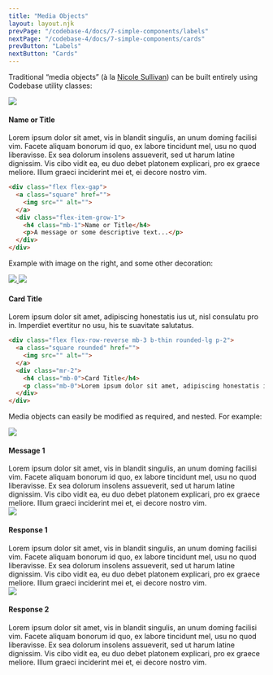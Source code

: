 ```yaml
---
title: "Media Objects"
layout: layout.njk
prevPage: "/codebase-4/docs/7-simple-components/labels"
nextPage: "/codebase-4/docs/7-simple-components/cards"
prevButton: "Labels"
nextButton: "Cards"
---
```


Traditional “media objects” (à la <a href="http://www.stubbornella.org/content/2010/06/25/the-media-object-saves-hundreds-of-lines-of-code/" target="_blank">Nicole Sullivan</a>) can be built entirely using Codebase utility classes:

<div class="flex flex-gap">
  <a class="square" href="">
    <img class="img-cover" src="/codebase-4/img/placeholder250x250.svg">
  </a>
  <div class="flex-item-grow-1">
    <h4 class="mb-1">Name or Title</h4>
    <p>Lorem ipsum dolor sit amet, vis in blandit singulis, an unum doming facilisi vim. Facete aliquam bonorum id quo, ex labore tincidunt mel, usu no quod liberavisse. Ex sea dolorum insolens assueverit, sed ut harum latine dignissim. Vis cibo vidit ea, eu duo debet platonem explicari, pro ex graece meliore. Illum graeci inciderint mei et, ei decore nostro vim.</p>
  </div>  
</div>

```html
<div class="flex flex-gap">
  <a class="square" href="">
    <img src="" alt="">
  </a>
  <div class="flex-item-grow-1">
    <h4 class="mb-1">Name or Title</h4>
    <p>A message or some descriptive text...</p>
  </div>  
</div>
```

Example with image on the right, and some other decoration:

<div class="flex flex-row-reverse mb-3 b-thin rounded-lg p-2">
  <a class="square rounded" href="">
    <img class="img-cover" src="/codebase-4/img/placeholder250x250.svg">    <img class="img-cover" src="/codebase-4/img/placeholder250x250.svg">
  </a>
  <div class="mr-2">
    <h4 class="mb-0">Card Title</h4>
    <p class="mb-0">Lorem ipsum dolor sit amet, adipiscing honestatis ius ut, nisl consulatu pro in. Imperdiet evertitur no usu, his te suavitate salutatus. </p>
  </div>
</div>

```html
<div class="flex flex-row-reverse mb-3 b-thin rounded-lg p-2">
  <a class="square rounded" href="">
    <img src="" alt="">
  </a>
  <div class="mr-2">
    <h4 class="mb-0">Card Title</h4>
    <p class="mb-0">Lorem ipsum dolor sit amet, adipiscing honestatis ius ut, nisl consulatu pro in. Imperdiet evertitur no usu, his te suavitate salutatus. </p>
  </div>
</div>
```

Media objects can easily be modified as required, and nested. For example:

<div class="flex flex-gap">
  <a class="square-sm" href="">
    <img class="img-cover" src="/codebase-4/img/placeholder250x250.svg">
  </a>
  <div class="flex-item-grow-1">
    <h4 class="m-0">Message 1</h4>
    <div class="mb-3 bg-color-primary-alt rounded-lg unrounded-top-left p-2">Lorem ipsum dolor sit amet, vis in blandit singulis, an unum doming facilisi vim. Facete aliquam bonorum id quo, ex labore tincidunt mel, usu no quod liberavisse. Ex sea dolorum insolens assueverit, sed ut harum latine dignissim. Vis cibo vidit ea, eu duo debet platonem explicari, pro ex graece meliore. Illum graeci inciderint mei et, ei decore nostro vim.</div>
    <div class="flex flex-gap">
      <a class="square-sm" href="">
        <img class="img-cover" src="/codebase-4/img/placeholder250x250.svg">
      </a>
      <div class="flex-item-grow-1">
        <h4 class="m-0">Response 1</h4>
        <div class="mb-3 bg-color-primary-alt rounded-lg unrounded-top-left p-2">Lorem ipsum dolor sit amet, vis in blandit singulis, an unum doming facilisi vim. Facete aliquam bonorum id quo, ex labore tincidunt mel, usu no quod liberavisse. Ex sea dolorum insolens assueverit, sed ut harum latine dignissim. Vis cibo vidit ea, eu duo debet platonem explicari, pro ex graece meliore. Illum graeci inciderint mei et, ei decore nostro vim.</div>
      </div>
    </div>
    <div class="flex flex-gap">
      <a class="square-sm" href="">
        <img class="img-cover" src="/codebase-4/img/placeholder250x250.svg">
      </a>
      <div class="flex-item-grow-1">
        <h4 class="m-0">Response 2</h4>
        <div class="mb-3 bg-color-primary-alt rounded-lg unrounded-top-left p-2">Lorem ipsum dolor sit amet, vis in blandit singulis, an unum doming facilisi vim. Facete aliquam bonorum id quo, ex labore tincidunt mel, usu no quod liberavisse. Ex sea dolorum insolens assueverit, sed ut harum latine dignissim. Vis cibo vidit ea, eu duo debet platonem explicari, pro ex graece meliore. Illum graeci inciderint mei et, ei decore nostro vim.</div>
      </div>
    </div>
  </div>
</div>